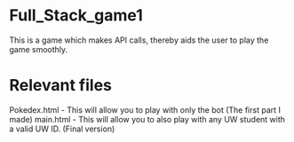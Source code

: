 # Full_Stack_game1
This is a game which makes API calls, thereby aids the user to play the game smoothly.  

# Relevant files
Pokedex.html - This will allow you to play with only the bot (The first part I made)
main.html - This will allow you to also play with any UW student with a valid UW ID. (Final version)

